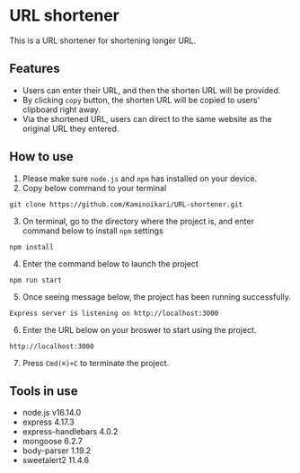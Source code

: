 # URL shortener
This is a URL shortener for shortening longer URL.



## Features
* Users can enter their URL, and then the shorten URL will be provided.
* By clicking `copy` button, the shorten URL will be copied to users' clipboard right away.
* Via the shortened URL, users can direct to the same website as the original URL they entered.


## How to use
1. Please make sure `node.js` and `npm` has installed on your device.
2. Copy below command to your terminal
```
git clone https://github.com/Kaminoikari/URL-shortener.git
```
3. On terminal, go to the directory where the project is, and enter command below to install `npm` settings
```
npm install
``` 
4. Enter the command below to launch the project
```
npm run start
```
5. Once seeing message below, the project has been running successfully.
```
Express server is listening on http://localhost:3000
```
6. Enter the URL below on your broswer to start using the project.
```
http://localhost:3000
```
7. Press `Cmd(⌘)+C` to terminate the project.


## Tools in use
* node.js v16.14.0
* express 4.17.3
* express-handlebars 4.0.2
* mongoose 6.2.7
* body-parser 1.19.2
* sweetalert2 11.4.6
